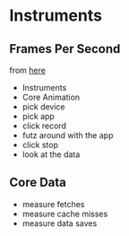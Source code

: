 # Instruments

## Frames Per Second

from [here](https://developer.apple.com/library/content/documentation/DeveloperTools/Conceptual/InstrumentsUserGuide/MeasuringGraphicsPerformance.html)

- Instruments
- Core Animation
- pick device
- pick app
- click record
- futz around with the app
- click stop
- look at the data

## Core Data
* measure fetches
* measure cache misses
* measure data saves

